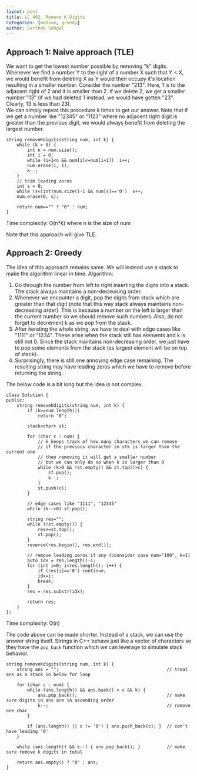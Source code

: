 ```yaml
---
layout: post
title: LC 402. Remove K Digits
categories: [medium, greedy]
author: Sarthak Sehgal
---
```


## Approach 1: Naive approach (TLE)
We want to get the lowest number possible by removing "k" digits. Whenever we find a number Y to the right of a number X such that Y < X, we would benefit from deleting X as Y would then occupy it's location resulting in a smaller number. Consider the number "213". Here, 1 is to the adjacent right of 2 and it is smaller than 2. If we delete 2, we get a smaller number "13" (if we had deleted 1 instead, we would have gotten "23". Clearly, 13 is less than 23).  
We can simply repeat this procedure k times to get our answer. Note that if we get a number like "12345" or "1123" where no adjacent right digit is greater than the previous digit, we would always benefit from deleting the largest number.

```
string removeKdigits(string num, int k) {
    while (k > 0) {
        int n = num.size();
        int i = 0;
        while (i+1<n && num[i]<=num[i+1])  i++;
        num.erase(i, 1);
        k--;
    }
    // trim leading zeros
    int s = 0;
    while (s<(int)num.size()-1 && num[s]=='0')  s++;
    num.erase(0, s);

    return num=="" ? "0" : num;
}
```
Time complexity: O(n*k) where n is the size of num

Note that this approach will give TLE.

## Approach 2: Greedy
The idea of this approach remains same. We will instead use a stack to make the algorithm linear in time. Algorithm:
1. Go through the number from left to right inserting the digits into a stack. The stack always maintains a non-decreasing order.
2. Whenever we encounter a digit, pop the digits from stack which are greater than that digit (note that this way stack always maintains non-decreasing order). This is because a number on the left is larger than the current number so we should remove such numbers. Also, do not forget to decrement k as we pop from the stack.
3. After iterating the whole string, we have to deal with edge cases like "1111" or "1234". These arise when the stack still has elements and k is still not 0. Since the stack maintains non-decreasing order, we just have to pop some elements from the stack (as largest element will be on top of stack).
4. Surprisingly, there is still one annoying edge case remaining. The resulting string may have leading zeros which we have to remove before returning the string.


The below code is a bit long but the idea is not complex.
```
class Solution {
public:
    string removeKdigits(string num, int k) {
        if (k>=num.length())
            return "0";

        stack<char> st;

        for (char c : num) {
            // k keeps track of how many characters we can remove
            // if the previous character in stk is larger than the current one
            // then removing it will get a smaller number
            // but we can only do so when k is larger than 0
            while (k>0 && !st.empty() && st.top()>c) {
                st.pop();
                k--;
            }
            st.push(c);
        }

        // edge cases like "1111", "12345"
        while (k-->0) st.pop();

        string res="";
        while (!st.empty()) {
            res+=st.top();
            st.pop();
        }
        reverse(res.begin(), res.end());

        // remove leading zeros if any (coonsider case num="100", k=1)
        auto idx = res.length()-1;
        for (int i=0; i<res.length(); i++) {
            if (res[i]=='0') continue;
            idx=i;
            break;
        }
        res = res.substr(idx);

        return res;
    }
};
```
Time complexity: O(n)


The code above can be made shorter. Instead of a stack, we can use the answer string itself. Strings in C++ behave just like a vector of characters so they have the `pop_back` function which we can leverage to simulate stack behavior.

```
string removeKdigits(string num, int k) {
    string ans = "";                                         // treat ans as a stack in below for loop

    for (char c : num) {
        while (ans.length() && ans.back() > c && k) {
            ans.pop_back();                                  // make sure digits in ans are in ascending order
            k--;                                             // remove one char
        }

        if (ans.length() || c != '0') { ans.push_back(c); }  // can't have leading '0'
    }

    while (ans.length() && k--) { ans.pop_back(); }          // make sure remove k digits in total

    return ans.empty() ? "0" : ans;
}
```